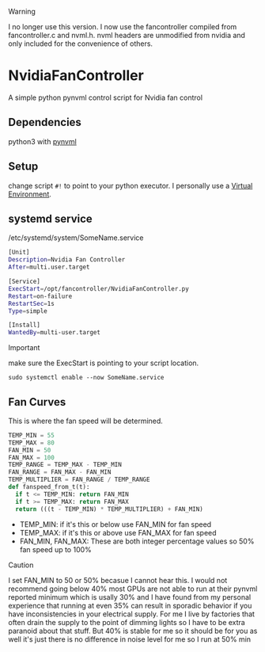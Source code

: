 >[!warning]
>I no longer use this version. I now use the fancontroller compiled from fancontroller.c and nvml.h. nvml headers are unmodified from nvidia and only included for the convenience of others.

# NvidiaFanController
A simple python pynvml control script for Nvidia fan control

## Dependencies
python3 with [pynvml](https://pypi.org/project/pynvml/)

## Setup
change script `#!` to point to your python executor. I personally use a [Virtual Environment](https://wiki.archlinux.org/title/Python/Virtual_environment).

## systemd service
/etc/systemd/system/SomeName.service
```bash
[Unit]
Description=Nvidia Fan Controller
After=multi.user.target

[Service]
ExecStart=/opt/fancontroller/NvidiaFanController.py
Restart=on-failure
RestartSec=1s
Type=simple

[Install]
WantedBy=multi-user.target
```
>[!important]
>make sure the ExecStart is pointing to your script location.

`sudo systemctl enable --now SomeName.service`

## Fan Curves
This is where the fan speed will be determined.
```python
TEMP_MIN = 55
TEMP_MAX = 80
FAN_MIN = 50
FAN_MAX = 100
TEMP_RANGE = TEMP_MAX - TEMP_MIN
FAN_RANGE = FAN_MAX - FAN_MIN
TEMP_MULTIPLIER = FAN_RANGE / TEMP_RANGE
def fanspeed_from_t(t):
  if t <= TEMP_MIN: return FAN_MIN
  if t >= TEMP_MAX: return FAN_MAX
  return (((t - TEMP_MIN) * TEMP_MULTIPLIER) + FAN_MIN)
```

- TEMP_MIN: if it's this or below use FAN_MIN for fan speed
- TEMP_MAX: if it's this or above use FAN_MAX for fan speed
- FAN_MIN, FAN_MAX: These are both integer percentage values so 50% fan speed up to 100%
>[!Caution]
>I set FAN_MIN to 50 or 50% becasue I cannot hear this. I would not recommend going below 40% most GPUs are not able to run at their pynvml reported minimum which is usally 30% and I have found from my personal experience that running at even 35% can result in sporadic behavior if you have inconsistencies in your electrical supply. For me I live by factories that often drain the supply to the point of dimming lights so I have to be extra paranoid about that stuff. But 40% is stable for me so it should be for you as well it's just there is no difference in noise level for me so I run at 50% min
